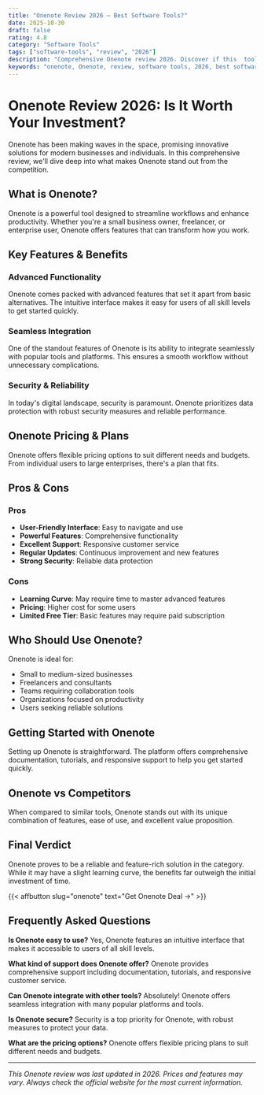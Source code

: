 ```yaml
---
title: "Onenote Review 2026 – Best Software Tools?"
date: 2025-10-30
draft: false
rating: 4.8
category: "Software Tools"
tags: ["software-tools", "review", "2026"]
description: "Comprehensive Onenote review 2026. Discover if this  tool is the best choice for your needs."
keywords: "onenote, Onenote, review, software tools, 2026, best software tools"
---
```


# Onenote Review 2026: Is It Worth Your Investment?

Onenote has been making waves in the  space, promising innovative solutions for modern businesses and individuals. In this comprehensive review, we'll dive deep into what makes Onenote stand out from the competition.

## What is Onenote?

Onenote is a powerful  tool designed to streamline workflows and enhance productivity. Whether you're a small business owner, freelancer, or enterprise user, Onenote offers features that can transform how you work.

## Key Features & Benefits

### Advanced Functionality
Onenote comes packed with advanced features that set it apart from basic alternatives. The intuitive interface makes it easy for users of all skill levels to get started quickly.

### Seamless Integration
One of the standout features of Onenote is its ability to integrate seamlessly with popular tools and platforms. This ensures a smooth workflow without unnecessary complications.

### Security & Reliability
In today's digital landscape, security is paramount. Onenote prioritizes data protection with robust security measures and reliable performance.

## Onenote Pricing & Plans

Onenote offers flexible pricing options to suit different needs and budgets. From individual users to large enterprises, there's a plan that fits.

## Pros & Cons

### Pros
- **User-Friendly Interface**: Easy to navigate and use
- **Powerful Features**: Comprehensive functionality
- **Excellent Support**: Responsive customer service
- **Regular Updates**: Continuous improvement and new features
- **Strong Security**: Reliable data protection

### Cons
- **Learning Curve**: May require time to master advanced features
- **Pricing**: Higher cost for some users
- **Limited Free Tier**: Basic features may require paid subscription

## Who Should Use Onenote?

Onenote is ideal for:
- Small to medium-sized businesses
- Freelancers and consultants
- Teams requiring collaboration tools
- Organizations focused on productivity
- Users seeking reliable  solutions

## Getting Started with Onenote

Setting up Onenote is straightforward. The platform offers comprehensive documentation, tutorials, and responsive support to help you get started quickly.

## Onenote vs Competitors

When compared to similar tools, Onenote stands out with its unique combination of features, ease of use, and excellent value proposition.

## Final Verdict

Onenote proves to be a reliable and feature-rich solution in the  category. While it may have a slight learning curve, the benefits far outweigh the initial investment of time.

{{< affbutton slug="onenote" text="Get Onenote Deal →" >}}

## Frequently Asked Questions

**Is Onenote easy to use?**
Yes, Onenote features an intuitive interface that makes it accessible to users of all skill levels.

**What kind of support does Onenote offer?**
Onenote provides comprehensive support including documentation, tutorials, and responsive customer service.

**Can Onenote integrate with other tools?**
Absolutely! Onenote offers seamless integration with many popular platforms and tools.

**Is Onenote secure?**
Security is a top priority for Onenote, with robust measures to protect your data.

**What are the pricing options?**
Onenote offers flexible pricing plans to suit different needs and budgets.

---

*This Onenote review was last updated in 2026. Prices and features may vary. Always check the official website for the most current information.*
